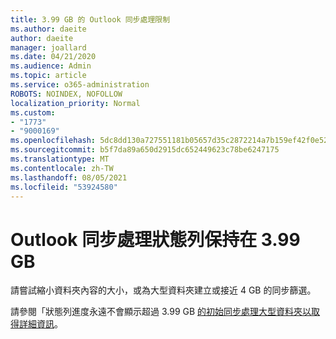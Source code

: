 ```yaml
---
title: 3.99 GB 的 Outlook 同步處理限制
ms.author: daeite
author: daeite
manager: joallard
ms.date: 04/21/2020
ms.audience: Admin
ms.topic: article
ms.service: o365-administration
ROBOTS: NOINDEX, NOFOLLOW
localization_priority: Normal
ms.custom:
- "1773"
- "9000169"
ms.openlocfilehash: 5dc8dd130a727551181b05657d35c2872214a7b159ef42f0e52d8464fc38967b
ms.sourcegitcommit: b5f7da89a650d2915dc652449623c78be6247175
ms.translationtype: MT
ms.contentlocale: zh-TW
ms.lasthandoff: 08/05/2021
ms.locfileid: "53924580"
---
```

# <a name="outlook-sync-status-bar-remains-at-399-gb"></a>Outlook 同步處理狀態列保持在 3.99 GB

請嘗試縮小資料夾內容的大小，或為大型資料夾建立或接近 4 GB 的同步篩選。

請參閱「狀態列進度永遠不會顯示超過 3.99 GB [的初始同步處理大型資料夾以取得詳細資訊](https://support.microsoft.com/help/2738323/status-bar-progress-never-shows-more-than-3-99-gb-remaining-on-initial)。